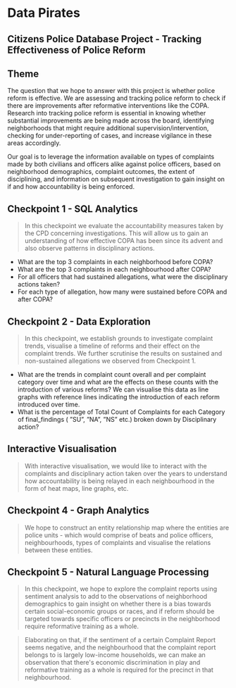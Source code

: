 # Data Pirates
## Citizens Police Database Project - Tracking Effectiveness of Police Reform 

## Theme

The question that we hope to answer with this project is whether police reform is effective. We are assessing and tracking police reform to check if there are improvements after reformative interventions like the COPA. Research into tracking police reform is essential in knowing whether substantial improvements are being made across the board, identifying neighborhoods that might require additional supervision/intervention, checking for under-reporting of cases, and increase vigilance in these areas accordingly.

Our goal is to leverage the information available on types of complaints made by both civilians and officers alike against police officers, based on neighborhood demographics, complaint outcomes, the extent of disciplining, and information on subsequent investigation to gain insight on if and how accountability is being enforced.

## Checkpoint 1 - SQL Analytics

> In this checkpoint we evaluate the accountability measures taken by the CPD concerning investigations. This will allow us to gain an understanding of how effective COPA has been since its advent and also observe patterns in disciplinary actions.

- What are the top 3 complaints in each neighborhood before COPA?
- What are the top 3 complaints in each neighbourhood after COPA?
- For all officers that had sustained allegations, what were the disciplinary actions taken?
- For each type of allegation, how many were sustained before COPA and after COPA?

## Checkpoint 2 - Data Exploration

> In this checkpoint, we establish grounds to investigate complaint trends, visualise a timeline of reforms and their effect on the complaint trends. We further scrutinise the results on sustained and non-sustained allegations we observed from Checkpoint 1.

- What are the trends in complaint count overall and per complaint category over time and what are the effects on these counts with the introduction of various reforms? We can visualise this data as line graphs with reference lines indicating the introduction of each reform introduced over time. 
- What is the percentage of Total Count of Complaints for each Category of final_findings ( ”SU”, ”NA”, ”NS” etc.) broken down by Disciplinary action?

## Interactive Visualisation 

> With interactive visualisation, we would like to interact with the complaints and disciplinary action taken over the years to understand how accountability is being relayed in each neighbourhood in the form of heat maps, line graphs, etc.

## Checkpoint 4 - Graph Analytics

> We hope to construct an entity relationship map where the entities are police units - which would comprise of beats and police officers, neighbourhoods, types of complaints and visualise the relations between these entities.

## Checkpoint 5 - Natural Language Processing

> In this checkpoint, we hope to explore the complaint reports using sentiment analysis to add to the observations of neighborhood demographics to gain insight on whether there is a bias towards certain social-economic groups or races, and if reform should be targeted towards specific officers or precincts in the neighborhood require reformative training as a whole. 
        
> Elaborating on that, if the sentiment of a certain Complaint Report seems negative, and the neighbourhood that the complaint report belongs to is largely low-income households, we can make an observation that there's economic discrimination in play and reformative training as a whole is required for the precinct in that neighbourhood. 
